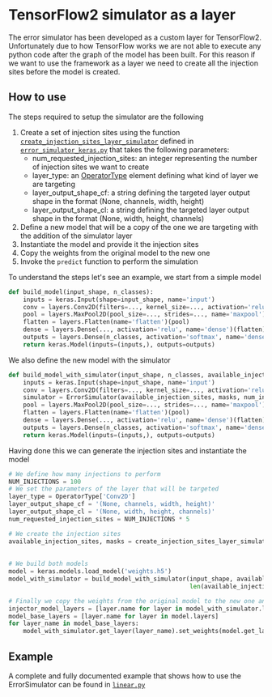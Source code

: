 # TensorFlow2 simulator as a layer
The error simulator has been developed as a custom layer for TensorFlow2.
Unfortunately due to how TensorFlow works we are not able to execute any python code after
the graph of the model has been built. For this reason if we want to use the framework as a layer we need to create
all the injection sites before the model is created.

## How to use
The steps required to setup the simulator are the following 
1. Create a set of injection sites using the function [`create_injection_sites_layer_simulator`](../../../src/error_simulator_keras.py) defined in [`error_simulator_keras.py`](../../../src/error_simulator_keras.py) that takes the following parameters:
    - num_requested_injection_sites: an integer representing the number of injection sites we want to create
    - layer_type: an [OperatorType](../../../src/operators.py) element defining what kind of layer we are targeting
    - layer_output_shape_cf: a string defining the targeted layer output shape in the format (None, channels, width, height)
    - layer_output_shape_cl: a string defining the targeted layer output shape in the format (None, width, height, channels)
2. Define a new model that will be a copy of the one we are targeting with the addition of the simulator layer
3. Instantiate the model and provide it the injection sites
4. Copy the weights from the original model to the new one
5. Invoke the `predict` function to perform the simulation

To understand the steps let's see an example, we start from a simple model 
```python
def build_model(input_shape, n_classes):
    inputs = keras.Input(shape=input_shape, name='input')
    conv = layers.Conv2D(filters=..., kernel_size=..., activation='relu', name='conv')(inputs)
    pool = layers.MaxPool2D(pool_size=..., strides=..., name='maxpool')(conv)
    flatten = layers.Flatten(name='flatten')(pool)
    dense = layers.Dense(..., activation='relu', name='dense')(flatten)
    outputs = layers.Dense(n_classes, activation='softmax', name='dense')(dense)
    return keras.Model(inputs=(inputs,), outputs=outputs)
```
We also define the new model with the simulator 
```python
def build_model_with_simulator(input_shape, n_classes, available_injection_sites, masks, num_inj_sites):
    inputs = keras.Input(shape=input_shape, name='input')
    conv = layers.Conv2D(filters=..., kernel_size=..., activation='relu', name='conv')(inputs)
    simulator = ErrorSimulator(available_injection_sites, masks, num_inj_sites)(conv)
    pool = layers.MaxPool2D(pool_size=..., strides=..., name='maxpool')(simulator[0])
    flatten = layers.Flatten(name='flatten')(pool)
    dense = layers.Dense(..., activation='relu', name='dense')(flatten)
    outputs = layers.Dense(n_classes, activation='softmax', name='dense')(dense)
    return keras.Model(inputs=(inputs,), outputs=outputs)
```
Having done this we can generate the injection sites and instantiate the model
```python
# We define how many injections to perform
NUM_INJECTIONS = 100
# We set the parameters of the layer that will be targeted
layer_type = OperatorType['Conv2D']
layer_output_shape_cf = '(None, channels, width, height)'
layer_output_shape_cl = '(None, width, height, channels)'
num_requested_injection_sites = NUM_INJECTIONS * 5

# We create the injection sites
available_injection_sites, masks = create_injection_sites_layer_simulator(num_requested_injection_sites,
                                                                          layer_type,
                                                                          layer_output_shape_cf, layer_output_shape_cl)
# We build both models
model = keras.models.load_model('weights.h5')
model_with_simulator = build_model_with_simulator(input_shape, available_injection_sites, masks,
                                                  len(available_injection_sites))

# Finally we copy the weights from the original model to the new one and we are ready to perform the simulation
injector_model_layers = [layer.name for layer in model_with_simulator.layers]
model_base_layers = [layer.name for layer in model.layers]
for layer_name in model_base_layers:
    model_with_simulator.get_layer(layer_name).set_weights(model.get_layer(layer_name).get_weights())
```

## Example
A complete and fully documented example that shows how to use the ErrorSimulator can be found in [`linear.py`](linear.py)